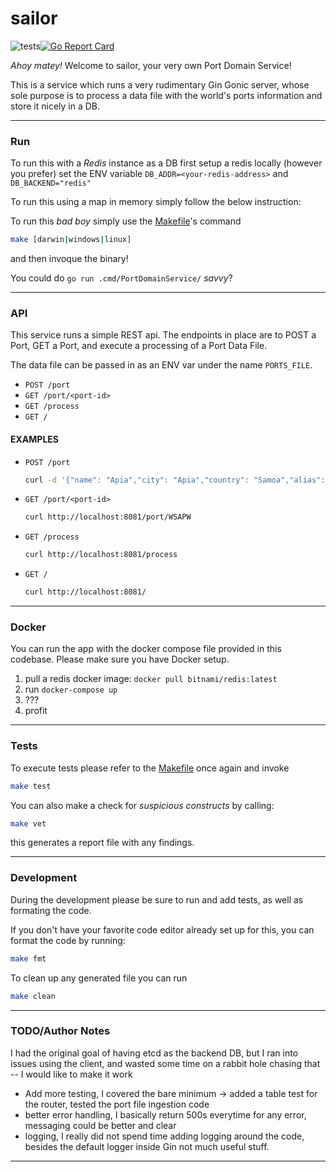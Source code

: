# sailor
![tests](https://github.com/bjornaer/sailor/actions/workflows/push.yaml/badge.svg)[![Go Report Card](https://goreportcard.com/badge/github.com/bjornaer/sailor)](https://goreportcard.com/report/github.com/bjornaer/sailor)

*Ahoy matey!* Welcome to sailor, your very own Port Domain Service!

This is a service which runs a very rudimentary Gin Gonic server, whose sole purpose is to process a data file with the world's ports information and store it nicely in a DB.

---
### Run 

To run this with a *Redis* instance as a DB first setup a redis locally (however you prefer) set the ENV variable `DB_ADDR=<your-redis-address>` and `DB_BACKEND="redis"`


To run this using a map in memory simply follow the below instruction:



To run this _bad boy_ simply use the [Makefile](./Makefile)'s command

```sh
make [darwin|windows|linux]
```

and then invoque the binary!

You could do `go run .cmd/PortDomainService/` *savvy*?

---
### API


This service runs a simple REST api. The endpoints in place are to POST a Port, GET a Port, and execute a processing of a Port Data File.

The data file can be passed in as an ENV var under the name `PORTS_FILE`.

- `POST /port`
- `GET /port/<port-id>`
- `GET /process`
- `GET /`

#### EXAMPLES
- `POST /port`
    ```sh
    curl -d '{"name": "Apia","city": "Apia","country": "Samoa","alias": [],"regions": [],"coordinates": [-171.7513551,-13.8506958],"province": "Upolu","timezone": "Pacific/Apia","unlocs": ["WSAPW"],"code": "77777"}' -H "Content-Type: application/json" -X POST http://localhost:8081/port
    ```
- `GET /port/<port-id>`
    ```sh
    curl http://localhost:8081/port/WSAPW
    ```
- `GET /process`
    ```sh
    curl http://localhost:8081/process
    ```
- `GET /`
    ```sh
    curl http://localhost:8081/
    ```
---
### Docker


You can run the app with the docker compose file provided in this codebase. Please make sure you have Docker setup.

1. pull a redis docker image: `docker pull bitnami/redis:latest`
2. run `docker-compose up`
3. ???
4. profit

---
### Tests

To execute tests please refer to the [Makefile](./Makefile) once again and invoke

```sh
make test
```

You can also make a check for _suspicious constructs_ by calling:

```sh
make vet
```

this generates a report file with any findings.

---
### Development

During the development please be sure to run and add tests, as well as formating the code.

If you don't have your favorite code editor already set up for this, you can format the code by running:

```sh
make fmt
```

To clean up any generated file you can run

```sh
make clean
```
---
###  TODO/Author Notes

I had the original goal of having etcd as the backend DB, but I ran into issues using the client, and wasted some time on a rabbit hole chasing that -- I would like to make it work

- Add more testing, I covered the bare minimum -> added a table test for the router, tested the port file ingestion code
- better error handling, I basically return 500s everytime for any error, messaging could be better and clear
- logging, I really did not spend time adding logging around the code, besides the default logger inside Gin not much useful stuff.
---
